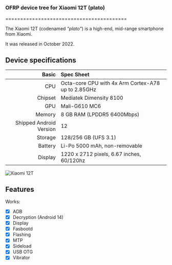 ### OFRP device tree for Xiaomi 12T (plato)

=========================================

The Xiaomi 12T (codenamed _"plato"_) is a high-end, mid-range smartphone from Xiaomi.

It was released in October 2022.

## Device specifications

Basic   | Spec Sheet
-------:|:-------------------------
CPU     | Octa-core CPU with 4x Arm Cortex-A78 up to 2.85GHz
Chipset | Mediatek Dimensity 8100
GPU     | Mali-G610 MC6
Memory  | 8 GB RAM (LPDDR5 6400Mbps)
Shipped Android Version | 12
Storage | 128/256 GB (UFS 3.1)
Battery | Li-Po 5000 mAh, non-removable
Display | 1220 x 2712 pixels, 6.67 inches, 60/120hz

![Xiaomi 12T](https://i02.appmifile.com/898_operator_sg/26/08/2022/fc94660da1d6dd006f7589327bb72813.png)

## Features

Works:

- [X] ADB
- [X] Decryption (Android 14)
- [X] Display
- [X] Fasbootd
- [X] Flashing
- [X] MTP
- [X] Sideload
- [X] USB OTG
- [X] Vibrator
